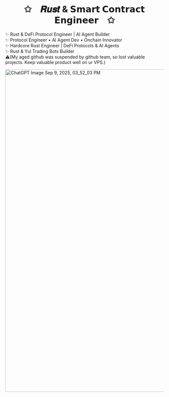 <h1 align="center">✩ 𝑹𝒖𝒔𝒕 & 𝗦𝗺𝗮𝗿𝘁 𝗖𝗼𝗻𝘁𝗿𝗮𝗰𝘁 𝗘𝗻𝗴𝗶𝗻𝗲𝗲𝗿 ✩</h1>

<p align="left">
  ✨ Rust & DeFi Protocol Engineer | AI Agent Builder <br>
  ✨ Protocol Engineer • AI Agent Dev • Onchain Innovator <br>
  ✨ Hardcore Rust Engineer | DeFi Protocols & AI Agents <br>
  ✨ Rust & Yul Trading Bots Builder <br>
  ⚠️(My aged github was suspended by github team, so lost valuable projects. Keep valuable product well on ur VPS.)
</p>
<img width="1536" height="1024" alt="ChatGPT Image Sep 9, 2025, 03_52_03 PM" src="https://github.com/user-attachments/assets/70f74879-8f3a-41c6-814b-e82356e6b60f" />
